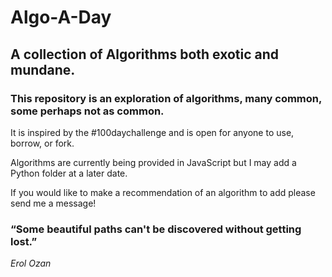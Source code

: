 # Algo-A-Day

## A collection of Algorithms both exotic and mundane.

### This repository is an exploration of algorithms, many common, some perhaps not as common.
It is inspired by the \#100daychallenge
and is open for anyone to use, borrow, or fork.

Algorithms are currently being provided in JavaScript but I may add a Python folder at a later date.

If you would like to make a recommendation of an algorithm to add please send me a message!

### “Some beautiful paths can't be discovered without getting lost.”
*Erol Ozan*
